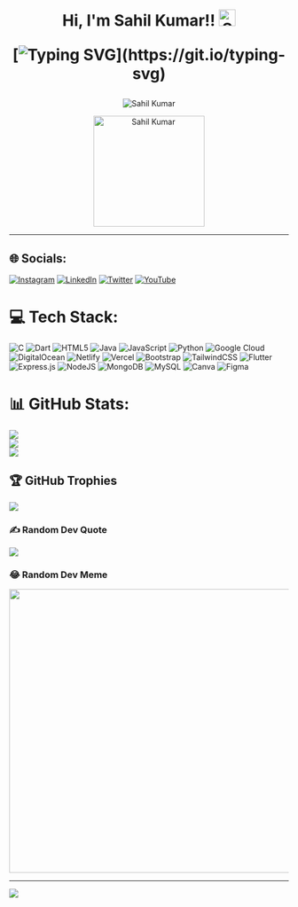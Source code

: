 <h1 align="center">Hi, I'm Sahil Kumar!!
  
<img src="https://raw.githubusercontent.com/aemmadi/aemmadi/master/wave.gif" alt="Sahil Kumar" width="30px">
  
[![Typing SVG](https://readme-typing-svg.herokuapp.com?font=Montserrat&color=%239333F7&vCenter=true&lines=A+Passionate+App+Developer;A+Competitive+Coder;A+tech+enthusiast;)](https://git.io/typing-svg)
</h1>
<p align="center">
  <img src="[https://raw.githubusercontent.com/KevinPatel04/KevinPatel04/master/header.png](https://assets-global.website-files.com/5e9aa66fd3886aa2b4ec01ca/5fd3903b41d20bd2244ec3fd_programminglanguagesstickers.jpg)" alt="Sahil Kumar">
 </p>
<p align="center">
  <img src="https://github.com/thompsonemerson/thompsonemerson/raw/master/cover-thompson.png" alt="Sahil Kumar" height="200"/>
</p>
<hr>

<!---
TheWiz-12/TheWiz-12 is a ✨ special ✨ repository because its `README.md` (this file) appears on your GitHub profile.
You can click the Preview link to take a look at your changes.
--->


## 🌐 Socials:
[![Instagram](https://img.shields.io/badge/Instagram-%23E4405F.svg?logo=Instagram&logoColor=white)](https://instagram.com/sahilxwiz) [![LinkedIn](https://img.shields.io/badge/LinkedIn-%230077B5.svg?logo=linkedin&logoColor=white)](https://linkedin.com/in/sahil-kumar-676aba142) [![Twitter](https://img.shields.io/badge/Twitter-%231DA1F2.svg?logo=Twitter&logoColor=white)](https://twitter.com/Simplysks) [![YouTube](https://img.shields.io/badge/YouTube-%23FF0000.svg?logo=YouTube&logoColor=white)](https://youtube.com/c/UCbPUCeMqFSq51uvPB8mpHOg) 

# 💻 Tech Stack:
![C](https://img.shields.io/badge/c-%2300599C.svg?style=for-the-badge&logo=c&logoColor=white) ![Dart](https://img.shields.io/badge/dart-%230175C2.svg?style=for-the-badge&logo=dart&logoColor=white) ![HTML5](https://img.shields.io/badge/html5-%23E34F26.svg?style=for-the-badge&logo=html5&logoColor=white) ![Java](https://img.shields.io/badge/java-%23ED8B00.svg?style=for-the-badge&logo=java&logoColor=white) ![JavaScript](https://img.shields.io/badge/javascript-%23323330.svg?style=for-the-badge&logo=javascript&logoColor=%23F7DF1E) ![Python](https://img.shields.io/badge/python-3670A0?style=for-the-badge&logo=python&logoColor=ffdd54) ![Google Cloud](https://img.shields.io/badge/Google%20Cloud-%234285F4.svg?style=for-the-badge&logo=google-cloud&logoColor=white) ![DigitalOcean](https://img.shields.io/badge/DigitalOcean-%230167ff.svg?style=for-the-badge&logo=digitalOcean&logoColor=white) ![Netlify](https://img.shields.io/badge/netlify-%23000000.svg?style=for-the-badge&logo=netlify&logoColor=#00C7B7) ![Vercel](https://img.shields.io/badge/vercel-%23000000.svg?style=for-the-badge&logo=vercel&logoColor=white) ![Bootstrap](https://img.shields.io/badge/bootstrap-%23563D7C.svg?style=for-the-badge&logo=bootstrap&logoColor=white) ![TailwindCSS](https://img.shields.io/badge/tailwindcss-%2338B2AC.svg?style=for-the-badge&logo=tailwind-css&logoColor=white) ![Flutter](https://img.shields.io/badge/Flutter-%2302569B.svg?style=for-the-badge&logo=Flutter&logoColor=white) ![Express.js](https://img.shields.io/badge/express.js-%23404d59.svg?style=for-the-badge&logo=express&logoColor=%2361DAFB) ![NodeJS](https://img.shields.io/badge/node.js-6DA55F?style=for-the-badge&logo=node.js&logoColor=white) ![MongoDB](https://img.shields.io/badge/MongoDB-%234ea94b.svg?style=for-the-badge&logo=mongodb&logoColor=white) ![MySQL](https://img.shields.io/badge/mysql-%2300f.svg?style=for-the-badge&logo=mysql&logoColor=white) ![Canva](https://img.shields.io/badge/Canva-%2300C4CC.svg?style=for-the-badge&logo=Canva&logoColor=white) 	![Figma](https://img.shields.io/badge/figma-%23F24E1E.svg?style=for-the-badge&logo=figma&logoColor=white)
# 📊 GitHub Stats:
![](https://github-readme-stats.vercel.app/api?username=TheWiz-12&theme=dark&hide_border=false&include_all_commits=true&count_private=true)<br/>
![](https://github-readme-streak-stats.herokuapp.com/?user=TheWiz-12&theme=dark&hide_border=false)<br/>
![](https://github-readme-stats.vercel.app/api/top-langs/?username=TheWiz-12&theme=dark&hide_border=false&include_all_commits=true&count_private=true&layout=compact)

## 🏆 GitHub Trophies
![](https://github-profile-trophy.vercel.app/?username=TheWiz-12&theme=discord&no-frame=false&no-bg=true&margin-w=4)

### ✍️ Random Dev Quote
![](https://quotes-github-readme.vercel.app/api?type=horizontal&theme=tokyonight)

### 😂 Random Dev Meme
<img src="https://random-memer.herokuapp.com/" width="512px"/>

---
[![](https://visitcount.itsvg.in/api?id=TheWiz-12&icon=0&color=0)](https://visitcount.itsvg.in)
